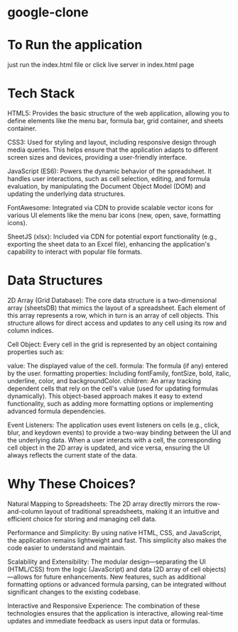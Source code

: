 # google-clone

# To Run the application
just run the index.html file or click live server in index.html page

# Tech Stack

HTML5:
Provides the basic structure of the web application, allowing you to define elements like the menu bar, formula bar, grid container, and sheets container.

CSS3:
Used for styling and layout, including responsive design through media queries. This helps ensure that the application adapts to different screen sizes and devices, providing a user-friendly interface.

JavaScript (ES6):
Powers the dynamic behavior of the spreadsheet. It handles user interactions, such as cell selection, editing, and formula evaluation, by manipulating the Document Object Model (DOM) and updating the underlying data structures.

FontAwesome:
Integrated via CDN to provide scalable vector icons for various UI elements like the menu bar icons (new, open, save, formatting icons).

SheetJS (xlsx):
Included via CDN for potential export functionality (e.g., exporting the sheet data to an Excel file), enhancing the application's capability to interact with popular file formats.

# Data Structures

2D Array (Grid Database):
The core data structure is a two-dimensional array (sheetsDB) that mimics the layout of a spreadsheet. Each element of this array represents a row, which in turn is an array of cell objects. This structure allows for direct access and updates to any cell using its row and column indices.

Cell Object:
Every cell in the grid is represented by an object containing properties such as:

value: The displayed value of the cell.
formula: The formula (if any) entered by the user.
formatting properties: Including fontFamily, fontSize, bold, italic, underline, color, and backgroundColor.
children: An array tracking dependent cells that rely on the cell's value (used for updating formulas dynamically).
This object-based approach makes it easy to extend functionality, such as adding more formatting options or implementing advanced formula dependencies.

Event Listeners:
The application uses event listeners on cells (e.g., click, blur, and keydown events) to provide a two-way binding between the UI and the underlying data. When a user interacts with a cell, the corresponding cell object in the 2D array is updated, and vice versa, ensuring the UI always reflects the current state of the data.

# Why These Choices?

Natural Mapping to Spreadsheets:
The 2D array directly mirrors the row-and-column layout of traditional spreadsheets, making it an intuitive and efficient choice for storing and managing cell data.

Performance and Simplicity:
By using native HTML, CSS, and JavaScript, the application remains lightweight and fast. This simplicity also makes the code easier to understand and maintain.

Scalability and Extensibility:
The modular design—separating the UI (HTML/CSS) from the logic (JavaScript) and data (2D array of cell objects)—allows for future enhancements. New features, such as additional formatting options or advanced formula parsing, can be integrated without significant changes to the existing codebase.

Interactive and Responsive Experience:
The combination of these technologies ensures that the application is interactive, allowing real-time updates and immediate feedback as users input data or formulas.
